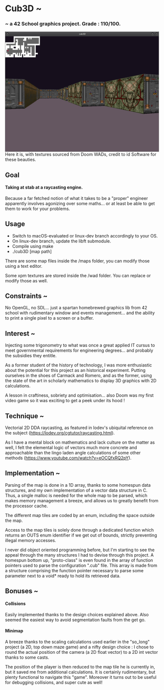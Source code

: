 # Cub3D ~

### ~ a 42 School graphics project. Grade : 110/100.
<img align="center" src="wad/screenshot.png" alt="Screenshot of the graphics generated by this game engine"/>
Here it is, with textures sourced from Doom WADs, credit to id Software for these beauties.

## Goal	
#### Taking at stab at a raycasting engine.
Because a far fetched notion of what it takes to be a "proper" engineer apparently involves agonizing over some maths... or at least be able to get them to work for your problems.

## Usage
- Switch to macOS-evaluated or linux-dev branch accordingly to your OS.
- On linux-dev branch, update the libft submodule.
- Compile using make
- ./cub3D [map path]

There are some map files inside the /maps folder, you can modify those using a text editor.

Some xpm textures are stored inside the /wad folder. You can replace or modify those as well.

## Constraints ~
No OpenGL, no SDL... just a spartan homebrewed graphics lib from 42 school with rudimentary window and events management... and the ability to print a single pixel to a screen or a buffer.

## Interest ~
Injecting some trigonometry to what was once a great applied IT cursus to meet governmental requirements for engineering degrees... and probably the subsidies they entitle.

As a former student of the history of technology, I was more enthusiastic about the potential for this project as an historical experiment. Putting ourselves in the shoes of Carmack and Romero, and as the former, using the state of the art in scholarly mathematics to display 3D graphics with 2D calculations.

A lesson in craftiness, sobriety and optimisation... also Doom was my first video game so it was exciting to get a peek under its hood !

## Technique ~
Vectorial 2D DDA raycasting, as featured in lodev's ubiquital reference on the subject (https://lodev.org/cgtutor/raycasting.html).

As I have a mental block on mathematics and lack culture on the matter as well, I felt the elemental logic of vectors much more concrete and approachable than the lingo laden angle calculations of some other methods (https://www.youtube.com/watch?v=eOCQfxRQ2pY).

## Implementation ~
Parsing of the map is done in a 1D array, thanks to some homespun data structures, and my own implementation of a vector data structure in C. Thus, a single malloc is needed for the whole map to be parsed, which makes memory management a breeze, and allows us to greatly benefit from the processor cache.

The different map tiles are coded by an enum, including the space outside the map.

Access to the map tiles is solely done through a dedicated function which returns an OUTS enum identifier if we get out of bounds, strictly preventing illegal memory accesses.

I never did object oriented programming before, but I'm starting to see the appeal through the many structures I had to devise through this project. A homespun bottom up, "proto-class" is even found in the array of function pointers used to parse the configuration ".cub" file. This array is made from a structure comprising the function pointer necessary to parse some parameter next to a void* ready to hold its retrieved data.

## Bonuses ~
#### Collisions
Easily implemented thanks to the design choices explained above. Also seemed the easiest way to avoid segmentation faults from the get go.

#### Minimap
A breeze thanks to the scaling calculations used earlier in the "so_long" project (a 2D, top down maze game) and a nifty design choice : I chose to round the actual position of the camera (a 2D float vector) to a 2D int vector thanks to some casts.

The position of the player is then reduced to the map tile he is currently in, but it saved me from additional calculations. It is certainly rudimentary, but plenty functional to navigate this "game". Moreover it turns out to be useful for debugging collisions, and super cute as well!
